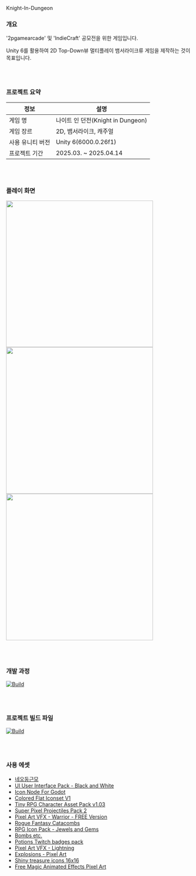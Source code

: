 <div align="center>
  
# Knight-In-Dungeon
</div>

### 개요

'2pgamearcade' 및 'IndieCraft' 공모전을 위한 게임입니다.

Unity 6를 활용하여 2D Top-Down뷰 멀티플레이 뱀서라이크류 게임을 제작하는 것이 목표입니다.

<br></br>

### 프로젝트 요약

| 정보 | 설명 |
|-----|-------|
| 게임 명 | 나이트 인 던전(Knight in Dungeon) |
| 게임 장르| 2D, 뱀서라이크, 캐주얼 |
| 사용 유니티 버전| Unity 6(6000.0.26f1) |
| 프로젝트 기간 | 2025.03. ~ 2025.04.14 |

<br></br>

### 플레이 화면

<img src = https://github.com/user-attachments/assets/0c9791c3-8ff6-42ad-bd2f-8fdb6edf43ce width="400"/>
<img src = https://github.com/user-attachments/assets/88d176e3-f542-4746-8505-45c0fbf98238 width="400"/>
<img src = https://github.com/user-attachments/assets/bb047cc4-b378-495c-b6a5-c91a5c708e7d width="400"/>

<br></br>

### 개발 과정

<a href="https://jxngmin-resume.notion.site/Unity-Engine-5c02de338df64c84857b8f75b15db275?pvs=4"><img alt="Build" src ="https://img.shields.io/badge/Notion-000000.svg?&style=for-the-badge&logo=Notion&logoColor=white"/></a>

<br></br>

### 프로젝트 빌드 파일

<a href="https://drive.google.com/drive/folders/1yE5C_RD1qaiwBvv2-mQt04iIRMXJeSIf"><img alt="Build" src ="https://img.shields.io/badge/Drive-125B9F.svg?&style=for-the-badge&logo=googledrive&logoColor=white"/></a>

<br></br>

### 사용 에셋

* [네오둥근모](https://neodgm.dalgona.dev/downloads/neodgm.html)
* [UI User Interface Pack - Black and White](https://toffeecraft.itch.io/ui-user-interface-pack-black-and-white)
* [Icon Node For Godot](https://pixel-boy.itch.io/icon-godot-node)
* [Colored Flat Iconset V1](https://ladyluck.itch.io/colored-flat-iconset)
* [Tiny RPG Character Asset Pack v1.03](https://zerie.itch.io/tiny-rpg-character-asset-pack)
* [Super Pixel Projectiles Pack 2](https://untiedgames.itch.io/super-pixel-projectiles-pack-2)
* [Pixel Art VFX - Warrior - FREE Version](https://frostwindz.itch.io/pixel-art-skill-animations-warrior)
* [Rogue Fantasy Catacombs](https://szadiart.itch.io/rogue-fantasy-catacombs)
* [RPG Icon Pack - Jewels and Gems](https://itch.io/search?classification=assets&type=games&q=gems+and+jewerly)
* [Bombs etc.](https://scootmcduck.itch.io/bombs-etc)
* [Potions Twitch badges pack](https://rel-art.itch.io/potions-badges)
* [Pixel Art VFX - Lightning](https://frostwindz.itch.io/pixel-art-skill-animations-lightning)
* [Explosions - Pixel Art](https://aim-studios.itch.io/explosions-pixel-art)
* [Shiny treasure icons 16x16](https://opengameart.org/content/shiny-treasure-icons-16x16)
* [Free Magic Animated Effects Pixel Art](https://free-game-assets.itch.io/free-pixel-magic-sprite-effects-pack)
